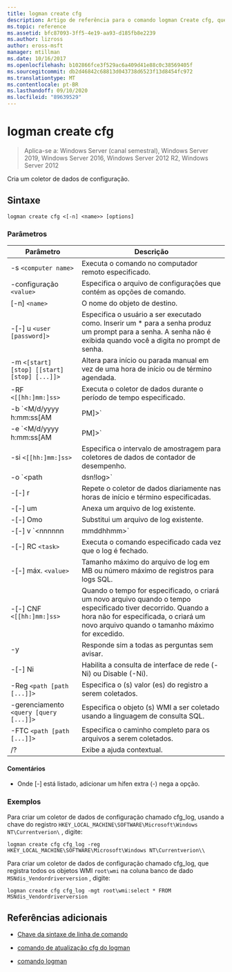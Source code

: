 ```yaml
---
title: logman create cfg
description: Artigo de referência para o comando logman Create cfg, que cria um coletor de dados de configuração.
ms.topic: reference
ms.assetid: bfc87093-3ff5-4e19-aa93-d185fb8e2239
ms.author: lizross
author: eross-msft
manager: mtillman
ms.date: 10/16/2017
ms.openlocfilehash: b102866fce3f529ac6a409d41e88c0c38569405f
ms.sourcegitcommit: db2d46842c68813d043738d6523f13d8454fc972
ms.translationtype: MT
ms.contentlocale: pt-BR
ms.lasthandoff: 09/10/2020
ms.locfileid: "89639529"
---
```

# <a name="logman-create-cfg"></a>logman create cfg

> Aplica-se a: Windows Server (canal semestral), Windows Server 2019, Windows Server 2016, Windows Server 2012 R2, Windows Server 2012

Cria um coletor de dados de configuração.

## <a name="syntax"></a>Sintaxe

```
logman create cfg <[-n] <name>> [options]
```

### <a name="parameters"></a>Parâmetros

| Parâmetro | Descrição |
| --------- | ----------- |
| -s `<computer name>` | Executa o comando no computador remoto especificado. |
| -configuração `<value>` | Especifica o arquivo de configurações que contém as opções de comando. |
| [-n] `<name>` | O nome do objeto de destino. |
| -[-] u `<user [password]>` | Especifica o usuário a ser executado como. Inserir um \* para a senha produz um prompt para a senha. A senha não é exibida quando você a digita no prompt de senha. |
| -m `<[start] [stop] [[start] [stop] [...]]>` | Altera para início ou parada manual em vez de uma hora de início ou de término agendada. |
| -RF `<[[hh:]mm:]ss>` | Executa o coletor de dados durante o período de tempo especificado. |
| -b `<M/d/yyyy h:mm:ss[AM|PM]>` | Inicia a coleta de dados no horário especificado. |
| -e `<M/d/yyyy h:mm:ss[AM|PM]>` | Encerra a coleta de dados no tempo especificado. |
| -si `<[[hh:]mm:]ss>` | Especifica o intervalo de amostragem para coletores de dados de contador de desempenho. |
| -o `<path|dsn!log>` | Especifica o arquivo de log de saída ou o DSN e o nome do conjunto de logs em um banco de dados SQL. |
| -[-] r | Repete o coletor de dados diariamente nas horas de início e término especificadas. |
| -[-] um | Anexa um arquivo de log existente. |
| -[-] Omo | Substitui um arquivo de log existente. |
| -[-] v `<nnnnnn|mmddhhmm>` | Anexa informações de controle de versão do arquivo ao final do nome do arquivo de log. |
| -[-] RC `<task>` | Executa o comando especificado cada vez que o log é fechado. |
| -[-] máx. `<value>` | Tamanho máximo do arquivo de log em MB ou número máximo de registros para logs SQL. |
| -[-] CNF `<[[hh:]mm:]ss>` | Quando o tempo for especificado, o criará um novo arquivo quando o tempo especificado tiver decorrido. Quando a hora não for especificada, o criará um novo arquivo quando o tamanho máximo for excedido. |
| -y | Responde sim a todas as perguntas sem avisar. |
| -[-] Ni | Habilita a consulta de interface de rede (-Ni) ou Disable (-Ni). |
| -Reg `<path [path [...]]>` | Especifica o (s) valor (es) do registro a serem coletados. |
| -gerenciamento `<query [query [...]]>` | Especifica o objeto (s) WMI a ser coletado usando a linguagem de consulta SQL. |
| -FTC `<path [path [...]]>` | Especifica o caminho completo para os arquivos a serem coletados. |
| /? | Exibe a ajuda contextual. |

#### <a name="remarks"></a>Comentários

- Onde [-] está listado, adicionar um hífen extra (-) nega a opção.

### <a name="examples"></a>Exemplos

Para criar um coletor de dados de configuração chamado cfg_log, usando a chave do registro `HKEY_LOCAL_MACHINE\SOFTWARE\Microsoft\Windows NT\Currentverion\` , digite:

```
logman create cfg cfg_log -reg HKEY_LOCAL_MACHINE\SOFTWARE\Microsoft\Windows NT\Currentverion\\
```

Para criar um coletor de dados de configuração chamado cfg_log, que registra todos os objetos WMI `root\wmi` na coluna banco de dado `MSNdis_Vendordriverversion` , digite:

```
logman create cfg cfg_log -mgt root\wmi:select * FROM MSNdis_Vendordriverversion
```

## <a name="additional-references"></a>Referências adicionais

- [Chave da sintaxe de linha de comando](command-line-syntax-key.md)

- [comando de atualização cfg do logman](logman-update-cfg.md)

- [comando logman](logman.md)
